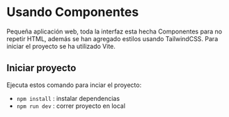 # Usando Componentes

Pequeña aplicación web, toda la interfaz esta hecha Componentes para no repetir HTML, además se han agregado estilos usando TailwindCSS. Para iniciar el proyecto se ha utilizado Vite.

## Iniciar proyecto
Ejecuta estos comando para inciar el proyecto:
* ``npm install`` : instalar dependencias
* ``npm run dev`` : correr proyecto en local
